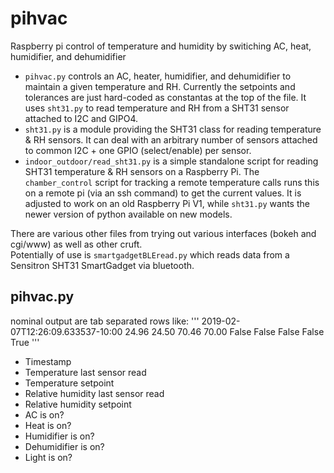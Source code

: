 # pihvac
Raspberry pi control of temperature and humidity by switiching AC, heat, humidifier, and dehumidifier

- `pihvac.py` controls an AC, heater, humidifier, and dehumidifier to maintain a given temperature and RH.  Currently the setpoints and tolerances are just hard-coded as constantas at the top of the file.  It uses `sht31.py` to read temperature and RH from a SHT31 sensor attached to I2C and GIPO4.
- `sht31.py` is a module providing the SHT31 class for reading temperature & RH sensors.  It can deal with an arbitrary number of sensors attached to common I2C + one GPIO (select/enable) per sensor.
- `indoor_outdoor/read_sht31.py` is a simple standalone script for reading SHT31 temperature & RH sensors on a Raspberry Pi.  The `chamber_control` script for tracking a remote temperature calls runs this on a remote pi (via an ssh command) to get the current values.  It is adjusted to work on an old Raspberry Pi V1, while `sht31.py` wants the newer version of python available on new models.

There are various other files from trying out various interfaces (bokeh and cgi/www) as well as other cruft.  
Potentially of use is `smartgadgetBLEread.py` which reads data from a Sensitron SHT31 SmartGadget via bluetooth.


## pihvac.py

nominal output are tab separated rows like:
'''
2019-02-07T12:26:09.633537-10:00        24.96   24.50   70.46   70.00   False  False    False   False   True
'''
- Timestamp
- Temperature last sensor read
- Temperature setpoint
- Relative humidity last sensor read
- Relative humidity setpoint
- AC is on?
- Heat is on?
- Humidifier is on?
- Dehumidifier is on?
- Light is on?
